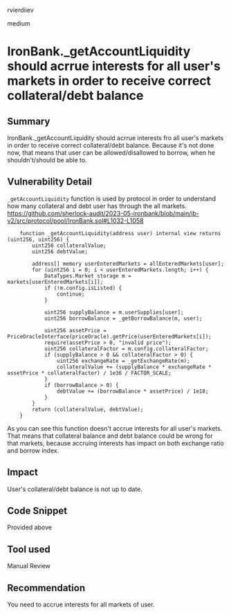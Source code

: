 rvierdiiev

medium

# IronBank._getAccountLiquidity should acrrue interests for all user's markets in order to receive correct collateral/debt balance

## Summary
IronBank._getAccountLiquidity should acrrue interests fro all user's markets in order to receive correct collateral/debt balance. Because it's not done now, that means that user can be allowed/disallowed to borrow, when he shouldn't/should be able to.
## Vulnerability Detail
`_getAccountLiquidity` function is used by protocol in order to understand how many collateral and debt user has through the all markets.
https://github.com/sherlock-audit/2023-05-ironbank/blob/main/ib-v2/src/protocol/pool/IronBank.sol#L1032-L1058
```solidity
    function _getAccountLiquidity(address user) internal view returns (uint256, uint256) {
        uint256 collateralValue;
        uint256 debtValue;

        address[] memory userEnteredMarkets = allEnteredMarkets[user];
        for (uint256 i = 0; i < userEnteredMarkets.length; i++) {
            DataTypes.Market storage m = markets[userEnteredMarkets[i]];
            if (!m.config.isListed) {
                continue;
            }

            uint256 supplyBalance = m.userSupplies[user];
            uint256 borrowBalance = _getBorrowBalance(m, user);

            uint256 assetPrice = PriceOracleInterface(priceOracle).getPrice(userEnteredMarkets[i]);
            require(assetPrice > 0, "invalid price");
            uint256 collateralFactor = m.config.collateralFactor;
            if (supplyBalance > 0 && collateralFactor > 0) {
                uint256 exchangeRate = _getExchangeRate(m);
                collateralValue += (supplyBalance * exchangeRate * assetPrice * collateralFactor) / 1e36 / FACTOR_SCALE;
            }
            if (borrowBalance > 0) {
                debtValue += (borrowBalance * assetPrice) / 1e18;
            }
        }
        return (collateralValue, debtValue);
    }
```
As you can see this function doesn't accrue interests for all user's markets. That means that collateral balance and debt balance could be wrong for that markets, because accruing interests has impact on both exchange ratio and borrow index.
## Impact
User's collateral/debt balance is not up to date.
## Code Snippet
Provided above
## Tool used

Manual Review

## Recommendation
You need to  accrue interests for all markets of user.